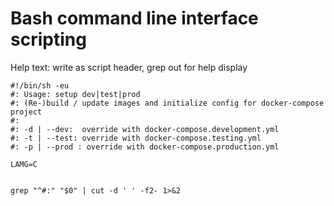 Bash command line interface scripting
=====================================

Help text: write as script header, grep out for help display

    #!/bin/sh -eu
    #: Usage: setup dev|test|prod
    #: (Re-)build / update images and initialize config for docker-compose project
    #:
    #: -d | --dev:  override with docker-compose.development.yml
    #: -t | --test: override with docker-compose.testing.yml
    #: -p | --prod : override with docker-compose.production.yml

    LAMG=C


    grep "^#:" "$0" | cut -d ' ' -f2- 1>&2


